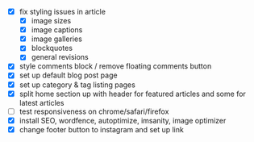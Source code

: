 - [X] fix styling issues in article
	- [X] image sizes
	- [X] image captions
	- [X] image galleries
	- [X] blockquotes
	- [X] general revisions
- [X] style comments block / remove floating comments button
- [X] set up default blog post page
- [X] set up category & tag listing pages
- [X] split home section up with header for featured articles and some for latest articles
- [ ] test responsiveness on chrome/safari/firefox
- [X] install SEO, wordfence, autoptimize, imsanity, image optimizer
- [X] change footer button to instagram and set up link
